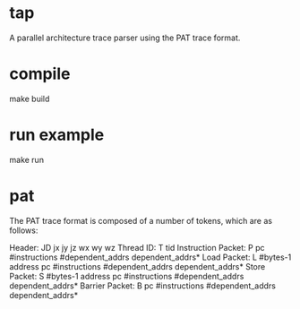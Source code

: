 # tap
A parallel architecture trace parser using the PAT trace format.

# compile
make build

# run example
make run

# pat 
The PAT trace format is composed of a number of tokens, which are as follows:

Header: 
JD jx jy jz wx wy wz
Thread ID:
T tid
Instruction Packet:
P pc #instructions #dependent_addrs dependent_addrs*
Load Packet:
L #bytes-1 address pc #instructions #dependent_addrs dependent_addrs*
Store Packet:
S #bytes-1 address pc #instructions #dependent_addrs dependent_addrs*
Barrier Packet:
B pc #instructions #dependent_addrs dependent_addrs*
